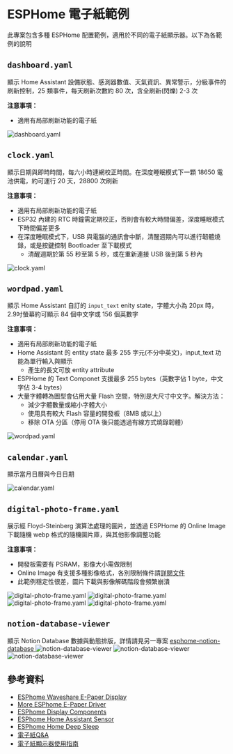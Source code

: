 # ESPHome 電子紙範例

此專案包含多種 ESPHome 配置範例，適用於不同的電子紙顯示器。以下為各範例的說明

## `dashboard.yaml`
顯示 Home Assistant 設備狀態、感測器數值、天氣資訊、異常警示，分級事件的刷新控制，25 類事件，每天刷新次數約 80 次，含全刷新(閃爍) 2-3 次

**注意事項：**
- 適用有局部刷新功能的電子紙

![dashboard.yaml](images/dashboard.jpg)

## `clock.yaml`
顯示日期與即時時間，每六小時連網校正時間。在深度睡眠模式下一顆 18650 電池供電，約可運行 20 天，28800 次刷新

**注意事項：**
- 適用有局部刷新功能的電子紙
- ESP32 內建的 RTC 時鐘需定期校正，否則會有較大時間偏差，深度睡眠模式下時間偏差更多
- 在深度睡眠模式下，USB 與電腦的通訊會中斷，清醒週期內可以進行韌體燒錄，或是按鍵控制 Bootloader 至下載模式
  - 清醒週期於第 55 秒至第 5 秒，或在重新連接 USB 後到第 5 秒內

![clock.yaml](images/clock.jpg)

## `wordpad.yaml`
顯示 Home Assistant 自訂的 `input_text` enity state，字體大小為 20px 時，2.9吋螢幕約可顯示 84 個中文字或 156 個英數字

**注意事項：**
- 適用有局部刷新功能的電子紙
- Home Assistant 的 entity state 最多 255 字元(不分中英文)，input_text 功能為單行輸入與顯示
  - 產生的長文可放 entity attribute
- ESPHome 的 Text Componet 支援最多 255 bytes（英數字佔 1 byte，中文字佔 3-4 bytes）
- 大量字體轉為圖型會佔用大量 Flash 空間，特別是大尺寸中文字。解決方法：
  - 減少字體數量或縮小字體大小
  - 使用具有較大 Flash 容量的開發板（8MB 或以上）
  - 移除 OTA 分區（停用 OTA 後只能透過有線方式燒錄韌體）

![wordpad.yaml](images/wordpad.jpg)

## `calendar.yaml`
顯示當月日曆與今日日期

![calendar.yaml](images/calendar.jpg)

## `digital-photo-frame.yaml`
展示經 Floyd-Steinberg 演算法處理的圖片，並透過 ESPHome 的 Online Image 下載隨機 webp 格式的隨機圖片庫，與其他影像調整功能

**注意事項：**
- 開發板需要有 PSRAM，影像大小需做限制
- Online Image 有支援多種影像格式，各別限制條件請[詳閱文件](https://esphome.io/components/online_image.html)
- 此範例穩定性很差，圖片下載與影像解碼階段會頻繁崩潰

![digital-photo-frame.yaml](images/digital-photo-frame-4.2-1.jpg)
![digital-photo-frame.yaml](images/digital-photo-frame-4.2-2.jpg)
![digital-photo-frame.yaml](images/digital-photo-frame-4.2-3.jpg)
![digital-photo-frame.yaml](images/digital-photo-frame-7.5.jpg)

## `notion-database-viewer`
顯示 Notion Database 數據與動態排版，詳情請見另一專案 [esphome-notion-database
](https://github.com/parkghost/esphome-notion-database/tree/main/examples/notion-database-viewer)
![notion-database-viewer](images/notion-database-viewer-2.9.jpg)
![notion-database-viewer](images/notion-database-viewer-4.2.jpg)
![notion-database-viewer](images/notion-database-viewer-7.5.jpg)

## 參考資料
- [ESPhome Waveshare E-Paper Display](https://esphome.io/components/display/waveshare_epaper.html)
- [More ESPhome E-Paper Driver](https://github.com/parkghost/epd)
- [ESPhome Display Components](https://esphome.io/components/#display-components)
- [ESPhome Home Assistant Sensor](https://esphome.io/components/sensor/homeassistant)
- [ESPhome Home Deep Sleep](https://esphome.io/components/deep_sleep.html)
- [電子紙Q&A](https://www.good-display.cn/news/68.html)
- [電子紙顯示器使用指南](https://www.good-display.cn/news/69.html)